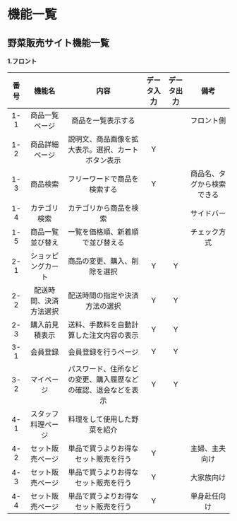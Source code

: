 # 機能一覧
## 野菜販売サイト機能一覧
**1.フロント**

|番号|機能名|内容|データ入力|データ出力|備考|
|:---:|:---:|:---:|:---:|:---:|:---:|
|1-1|商品一覧ページ|商品を一覧表示する|||フロント側|
|1-2|商品詳細ページ|説明文、商品画像を拡大表示。選択、カートボタン表示|Y||||
|1-3|商品検索|フリーワードで商品を検索する|Y||商品名、タグから検索できる|
|1-4|カテゴリ検索|カテゴリから商品を検索|||サイドバー|
|1-5|商品一覧並び替え|一覧を価格順、新着順で並び替える|||チェック方式|
|2-1|ショッピングカート|商品の変更、購入、削除を選択|Y|Y||
|2-2|配送時間、決済方法選択|配送時間の指定や決済方法の選択|Y|Y||
|2-3|購入前見積表示|送料、手数料を自動計算した注文内容の表示|Y|Y||
|3-1|会員登録|会員登録を行うページ|Y|Y||
|3-2|マイページ|パスワード、住所などの変更、購入履歴などの確認、退会などを表示|Y|Y||
|4-1|スタッフ料理ページ|料理をして使用した野菜を紹介||||
|4-2|セット販売ページ|単品で買うよりお得なセット販売を行う|Y||主婦、主夫向け|
|4-3|セット販売ページ|単品で買うよりお得なセット販売を行う|Y||大家族向け|
|4-4|セット販売ページ|単品で買うよりお得なセット販売を行う|Y||単身赴任向け|

